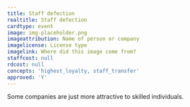 ```yaml
---
title: Staff defection
realtitle: Staff defection
cardtype: event
image: img-placeholder.png
imageattribution: Name of person or company
imagelicense: License type
imagelink: Where did this image come from?
staffcost: null
rdcost: null
concepts: 'highest_loyalty, staff_transfer'
approved: 'Y'
---
```


Some companies are just more attractive to skilled individuals.

